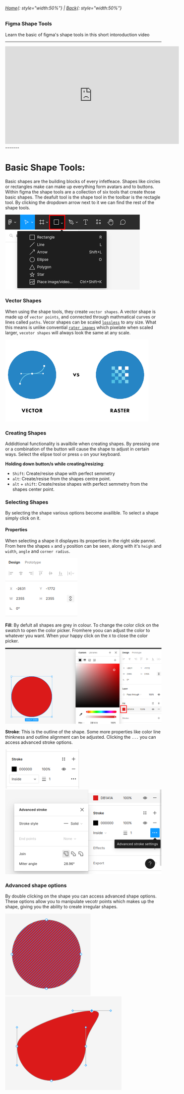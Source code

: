 ###### [Home](../index.md){: style="width:50%"} | [Back](../fundamentals/index.md){: style="width:50%"}



### **Figma Shape Tools**
Learn the basic of figma's shape tools in this short intoroduction video

-------
<iframe width="560" height="315" src="https://www.youtube.com/embed/gnscqweM_NU?si=38fOUhSB1PlcKBsR" title="YouTube video player" frameborder="0" allow="accelerometer; autoplay; clipboard-write; encrypted-media; gyroscope; picture-in-picture; web-share" allowfullscreen></iframe>
-------





















# **Basic Shape Tools**:
Basic shapes are the building blocks of every infetfeace. Shapes like circles or rectangles make can make up everything form avatars and to buttons. Within figma the shape tools are a collection of six tools that create those basic shapes. The deafult tool is the shape tool in the toolbar is the rectagle tool. By clicking the dropdown arrow next to it we can find the rest of the shape tools. 

![Figma shape tools](./img/figma_shapetoolbar.png)

### Vector Shapes
When using the shape tools, they create `vector shapes`. A vector shape is made up of `vector points`, and connected through mathmatical curves or lines called `paths`. Vecor shapes can be scaled [`lossless`](https://en.wikipedia.org/wiki/Vector_graphics) to any size. What this means is unlike convential [`rater images`](https://en.wikipedia.org/wiki/Raster_graphics) which pixelate when scaled larger, `vecotor shapes` will always look the same at any scale.

![Vectorvsraster](./img/vectorvsraster.png)

### Creating Shapes
Addidtional functionality is availbile when creating shapes. By pressing one or a combination of the button will cause the shape to adjust in certain ways. Select the elipse tool or press `o` on your keyboard.

**Holding down button/s while creating/resizing**:
- `Shift`: Create/resise shape with perfect semmetry
- `alt`: Create/resise from the shapes centre point.
- `alt` + `shift`: Create/resise shapes with perfect semmetry from the shapes center point.

### Selecting Shapes
By selecting the shape various options become availible. To select a shape simply click on it.

#### Properties
When selecting a shape it displayes its properties in the right side pannel. From here the shapes `x` and `y` position can be seen, along with it's `heigh` and `width`, `angle` and `corner radius`.

![Properties](./img/properties.png)

**Fill**: By defult all shapes are grey in colour. To change the color click on the swatch to open the color picker. Fromhere yoou can adjust the color to whatever you want. When your happy click on the `X` to close the color picker.

![Fill](./img/fill.png)

**Stroke**: This is the outline of the shape. Some more properties like color line thinkness and outline alignment can be adjusted. Clicking the `...` you can access advanced stroke options.

![Stroke](./img/stroke.png)
![stroke advanced](./img/advamced_stroke.png)

### Advanced shape options
By double clicking on the shape you can access advanced shape options. These options allow you to manipulate vecotr points which makes up the shape, giving you the ability to create irregular shapes.

![Advance shapes](./img/advance_shapes.png)
![Advance shapes](./img/advance_shapes2.png)


